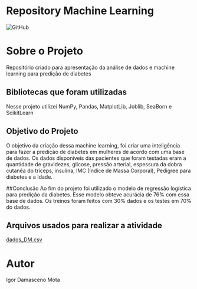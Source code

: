 # Repository Machine Learning
![GitHub](https://img.shields.io/github/license/IgorDamascenoM/Repository2RP?style=social)

# Sobre o Projeto
Repositório criado para apresentação da análise de dados e machine learning para predição de diabetes

## Bibliotecas que foram utilizadas 
Nesse projeto utilizei NumPy, Pandas, MatplotLib, Joblib, SeaBorn e ScikitLearn

## Objetivo do Projeto
O objetivo da criação dessa machine learning, foi criar uma inteligência para fazer a predição de diabetes em mulheres de acordo com uma base de dados. Os dados disponiveis das pacientes que foram testadas eram a quantidade de gravidezes, glicose, pressão arterial, espessura da dobra cutanêa do tríceps, insulina, IMC (Indice de Massa Corporal), Pedigree para diabetes e a Idade. 

##Conclusão
Ao fim do projeto foi utilizado o modelo de regressão logística para predição da diabetes. Esse modelo obteve acurácia de 76% com essa base de dados. Os treinos foram feitos com 30% dados e os testes em 70% do dados.

## Arquivos usados para realizar a atividade
[dados_DM.csv](https://github.com/IgorDamascenoM/Repository_Machine_Learning/files/9014375/dados_DM.csv)

# Autor
Igor Damasceno Mota
